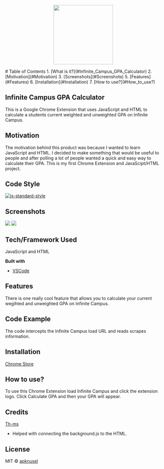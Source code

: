 <p align="center">
  <img width="192" height="192" src="https://i.gyazo.com/64a67f249e52fad1f06f97a5e27d0ffe.png">
</p>
# Table of Contents
1. [What is it?](#Infinite_Campus_GPA_Calculator)
2. [Motivation](#Motivation)
3. [Screenshots](#Screenshots)
5. [Features](#Features)
6. [Installation](#Installation)
7. [How to use?](#How_to_use?)

## Infinite Campus GPA Calculator
This is a Google Chrome Extension that uses JavaScript and HTML to calculate a students current weighted and unweighted GPA on Infinite Campus.

## Motivation
The motivation behind this product was because I wanted to learn JavaScript and HTML. I decided to make something that would be useful to people and after polling a lot of people wanted a quick and easy way to calculate their GPA. This is my first Chrome Extension and JavaScipt/HTML project.

## Code Style
[![js-standard-style](https://img.shields.io/badge/code%20style-standard-brightgreen.svg?style=flat)](https://github.com/feross/standard)
 
## Screenshots
<img src="https://i.gyazo.com/6d4c9b33bd8072c05ee8058b367a4ab8.jpg">
<img src="https://i.gyazo.com/0d042e27030445abb5ab034adef24b1f.jpg">

## Tech/Framework Used
JavaScript and HTML

<b>Built with</b>
- [VSCode](https://code.visualstudio.com/)

## Features
There is one really cool feature that allows you to calculate your current wegihted and unweighted GPA on Infinite Campus.

## Code Example
The code intercepts the Infinite Campus load URL and reads scrapes information.

## Installation
[Chrome Store](https://chrome.google.com/webstore/detail/ic-gpa-calculator/pheiepengmneoajnnebfaoekdlalehfj)

## How to use?
To use this Chrome Extension load Infinite Campus and click the extension logo. Click Calculate GPA and then your GPA will appear.

## Credits
[Th-ms](https://github.com/th-ms)
- Helped with connecting the background.js to the HTML.

## License

MIT © [apknusel](https://github.com/apknusel)
